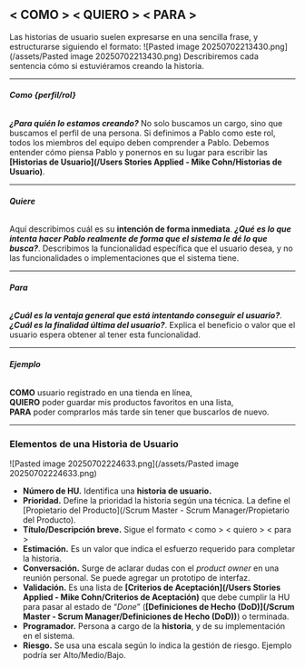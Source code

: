 ## **< COMO > < QUIERO > < PARA >**
Las historias de usuario suelen expresarse en una sencilla frase, y estructurarse siguiendo el formato: 
![Pasted image 20250702213430.png](/assets/Pasted image 20250702213430.png)
Describiremos cada sentencia cómo si estuviéramos creando la historia.
****
###### **Como {perfil/rol}**
***¿Para quién lo estamos creando?***
No solo buscamos un cargo, sino que buscamos el perfil de una persona.
Si definimos a Pablo como este rol, todos los miembros del equipo deben comprender a Pablo. Debemos entender cómo piensa Pablo y ponernos en su lugar para escribir las **[Historias de Usuario](/Users Stories Applied - Mike Cohn/Historias de Usuario)**.
****
###### **Quiere**
Aquí describimos cuál es su **intención de forma inmediata**. ***¿Qué es lo que intenta hacer Pablo realmente de forma que el sistema le dé lo que busca?***.
Describimos la funcionalidad específica que el usuario desea, y no las funcionalidades o implementaciones que el sistema tiene.
****
###### **Para**
***¿Cuál es la ventaja general que está intentando conseguir el usuario?***.
***¿Cuál es la finalidad última del usuario?***.
Explica el beneficio o valor que el usuario espera obtener al tener esta funcionalidad.
****
###### **Ejemplo**
**COMO** usuario registrado en una tienda en línea,  
**QUIERO** poder guardar mis productos favoritos en una lista,  
**PARA** poder comprarlos más tarde sin tener que buscarlos de nuevo.
****
### **Elementos de una Historia de Usuario**
![Pasted image 20250702224633.png](/assets/Pasted image 20250702224633.png)
- **Número de HU.** Identifica una **historia de usuario.**
- **Prioridad.** Define la prioridad la historia según una técnica. La define el [Propietario del Producto](/Scrum Master - Scrum Manager/Propietario del Producto). 
- **Título/Descripción breve.** Sigue el formato < como > < quiero > < para >
- **Estimación.** Es un valor que indica el esfuerzo requerido para completar la historia.
- **Conversación.** Surge de aclarar dudas con el _product owner_ en una reunión personal. Se puede agregar un prototipo de interfaz.
- **Validación.** Es una lista de **[Criterios de Aceptación](/Users Stories Applied - Mike Cohn/Criterios de Aceptación)** que debe cumplir la HU para pasar al estado de “*Done*” (**[Definiciones de Hecho (DoD)](/Scrum Master - Scrum Manager/Definiciones de Hecho (DoD))**) o terminada.
- **Programador.** Persona a cargo de la **historia**, y de su implementación en el sistema.
- **Riesgo.** Se usa una escala según lo indica la gestión de riesgo. Ejemplo podría ser Alto/Medio/Bajo.